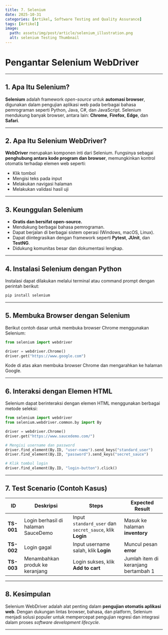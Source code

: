 ```yaml
---
title: 7. Selenium
date: 2025-10-31
categories: [Artikel, Software Testing and Quality Assurance]
tags: [Artikel]
image:
  path: assets/img/post/article/selenium_illustration.png
  alt: selenium Testing Thumbnail
---
```


# Pengantar Selenium WebDriver

---

## 1. Apa Itu Selenium?

**Selenium** adalah framework *open-source* untuk **automasi browser**, digunakan dalam pengujian aplikasi web pada berbagai bahasa pemrograman seperti Python, Java, C#, dan JavaScript.
Selenium mendukung banyak browser, antara lain: **Chrome**, **Firefox**, **Edge**, dan **Safari**.

---

## 2. Apa Itu Selenium WebDriver?

**WebDriver** merupakan komponen inti dari Selenium.
Fungsinya sebagai **penghubung antara kode program dan browser**, memungkinkan kontrol otomatis terhadap elemen web seperti:

* Klik tombol
* Mengisi teks pada input
* Melakukan navigasi halaman
* Melakukan validasi hasil uji

---

## 3. Keunggulan Selenium

* **Gratis dan bersifat open-source.**
* Mendukung berbagai bahasa pemrograman.
* Dapat berjalan di berbagai sistem operasi (Windows, macOS, Linux).
* Dapat diintegrasikan dengan framework seperti **Pytest**, **JUnit**, dan **TestNG**.
* Didukung komunitas besar dan dokumentasi lengkap.

---

## 4. Instalasi Selenium dengan Python

Instalasi dapat dilakukan melalui terminal atau command prompt dengan perintah berikut:

```bash
pip install selenium
```

---

## 5. Membuka Browser dengan Selenium

Berikut contoh dasar untuk membuka browser Chrome menggunakan Selenium:

```python
from selenium import webdriver

driver = webdriver.Chrome()
driver.get("https://www.google.com")
```

Kode di atas akan membuka browser Chrome dan mengarahkan ke halaman Google.

---

## 6. Interaksi dengan Elemen HTML

Selenium dapat berinteraksi dengan elemen HTML menggunakan berbagai metode seleksi:

```python
from selenium import webdriver
from selenium.webdriver.common.by import By

driver = webdriver.Chrome()
driver.get("https://www.saucedemo.com/")

# Mengisi username dan password
driver.find_element(By.ID, "user-name").send_keys("standard_user")
driver.find_element(By.ID, "password").send_keys("secret_sauce")

# Klik tombol login
driver.find_element(By.ID, "login-button").click()
```

---

## 7. Test Scenario (Contoh Kasus)

| ID         | Deskripsi                           | Steps                                                    | Expected Result                      |
| ---------- | ----------------------------------- | -------------------------------------------------------- | ------------------------------------ |
| **TS-001** | Login berhasil di halaman SauceDemo | Input `standard_user` dan `secret_sauce`, klik **Login** | Masuk ke halaman **inventory**       |
| **TS-002** | Login gagal                         | Input username salah, klik **Login**                     | Muncul pesan **error**               |
| **TS-003** | Menambahkan produk ke keranjang     | Login sukses, klik **Add to cart**                       | Jumlah item di keranjang bertambah 1 |

---

## 8. Kesimpulan

Selenium WebDriver adalah alat penting dalam **pengujian otomatis aplikasi web**.
Dengan dukungan lintas browser, bahasa, dan platform, Selenium menjadi solusi populer untuk mempercepat pengujian regresi dan integrasi dalam proses *software development lifecycle*.

---